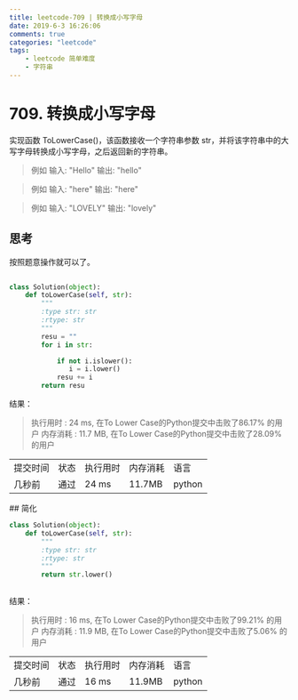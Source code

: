 ```yaml
---
title: leetcode-709 | 转换成小写字母  
date: 2019-6-3 16:26:06
comments: true
categories: "leetcode"
tags: 
    - leetcode 简单难度
    - 字符串
---
```

# 709. 转换成小写字母
实现函数 ToLowerCase()，该函数接收一个字符串参数 str，并将该字符串中的大写字母转换成小写字母，之后返回新的字符串。


><span>例如</span>
输入: "Hello"
输出: "hello"

><span>例如</span>
输入: "here"
输出: "here"

><span>例如</span>
输入: "LOVELY"
输出: "lovely"


## 思考
按照题意操作就可以了。

``` python
 
class Solution(object):
    def toLowerCase(self, str):
        """
        :type str: str
        :rtype: str
        """
        resu = ""
        for i in str:

            if not i.islower():
               i = i.lower()
            resu += i
        return resu
```

<span class="title2">结果：</span>
>执行用时 : 24 ms, 在To Lower Case的Python提交中击败了86.17% 的用户
内存消耗 : 11.7 MB, 在To Lower Case的Python提交中击败了28.09% 的用户
<table><tr><td>提交时间</td><td>状态</td><td>执行用时</td><td>内存消耗</td><td>语言</td></tr><tr><td>几秒前</td><td>通过</td><td>24 ms</td><td>11.7MB</td><td>python</td></tr></table>
## 简化

``` python
class Solution(object):
    def toLowerCase(self, str):
        """
        :type str: str
        :rtype: str
        """
        return str.lower()
        
```
<span class="title2">结果：</span>
>执行用时 : 16 ms, 在To Lower Case的Python提交中击败了99.21% 的用户
内存消耗 : 11.9 MB, 在To Lower Case的Python提交中击败了5.06% 的用户
<table><tr><td>提交时间</td><td>状态</td><td>执行用时</td><td>内存消耗</td><td>语言</td></tr><tr><td>几秒前</td><td>通过</td><td>16 ms</td><td>11.9MB</td><td>python</td></tr></table>


